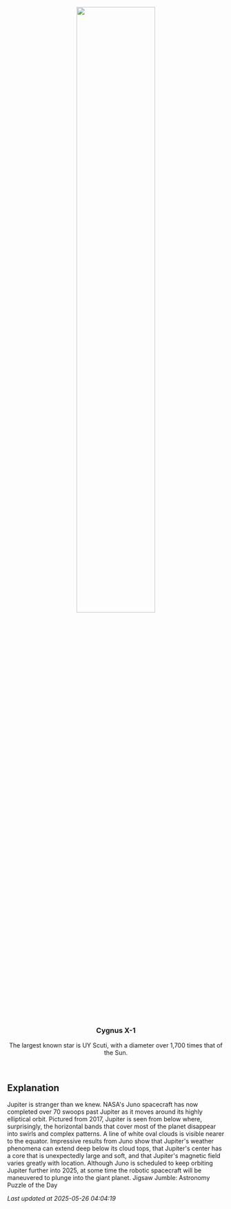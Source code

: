 <p align='center'>
    <img src='https://apod.nasa.gov/apod/image/2505/BeneathJupiter_Juno_960.jpg' width='60%' />
    <h3 align="center">Cygnus X-1</h3>
    <p align="center">The largest known star is UY Scuti, with a diameter over 1,700 times that of the Sun.</p>
</p>
<br/>

Explanation
--
Jupiter is stranger than we knew. NASA's Juno spacecraft has now completed over 70 swoops past Jupiter as it moves around its highly elliptical orbit. Pictured from 2017, Jupiter is seen from below where, surprisingly, the horizontal bands that cover most of the planet disappear into swirls and complex patterns.  A line of white oval clouds is visible nearer to the equator.  Impressive results from Juno show that Jupiter's weather phenomena can extend deep below its cloud tops, that Jupiter's center has a core that is unexpectedly large and soft, and that Jupiter's magnetic field varies greatly with location.  Although Juno is scheduled to keep orbiting Jupiter further into 2025, at some time the robotic spacecraft will be maneuvered to plunge into the giant planet.    Jigsaw Jumble: Astronomy Puzzle of the Day


*Last updated at 2025-05-26 04:04:19*
